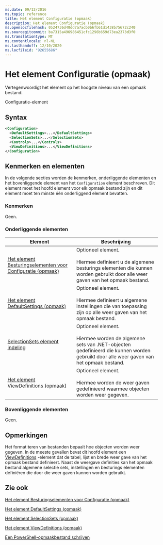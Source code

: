 ```yaml
---
ms.date: 09/13/2016
ms.topic: reference
title: Het element Configuratie (opmaak)
description: Het element Configuratie (opmaak)
ms.openlocfilehash: 0524736d40dd7a7acb0b6fb61d1438b75672c240
ms.sourcegitcommit: ba7315a496986451cfc1296b659d73ea2373d3f0
ms.translationtype: MT
ms.contentlocale: nl-NL
ms.lasthandoff: 12/10/2020
ms.locfileid: "92655686"
---
```

# <a name="configuration-element-format"></a>Het element Configuratie (opmaak)

Vertegenwoordigt het element op het hoogste niveau van een opmaak bestand.

Configuratie-element

## <a name="syntax"></a>Syntax

```xml
<Configuration>
  <DefaultSettings>...</DefaultSettings>
  <SelectionSets>...</SelectionSets>
  <Controls>...</Controls>
  <ViewDefinitions>...</ViewDefinitions>
</Configuration>

```

## <a name="attributes-and-elements"></a>Kenmerken en elementen

In de volgende secties worden de kenmerken, onderliggende elementen en het bovenliggende element van het `Configuration` element beschreven. Dit element moet het hoofd element voor elk opmaak bestand zijn en dit element moet ten minste één onderliggend element bevatten.

### <a name="attributes"></a>Kenmerken

Geen.

### <a name="child-elements"></a>Onderliggende elementen

|Element|Beschrijving|
|-------------|-----------------|
|[Het element Besturingselementen voor Configuratie (opmaak)](./controls-element-for-configuration-format.md)|Optioneel element.<br /><br /> Hiermee definieert u de algemene besturings elementen die kunnen worden gebruikt door alle weer gaven van het opmaak bestand.|
|[Het element DefaultSettings (opmaak)](./defaultsettings-element-format.md)|Optioneel element.<br /><br /> Hiermee definieert u algemene instellingen die van toepassing zijn op alle weer gaven van het opmaak bestand.|
|[SelectionSets element indeling](./selectionsets-element-format.md)|Optioneel element.<br /><br /> Hiermee worden de algemene sets van .NET-objecten gedefinieerd die kunnen worden gebruikt door alle weer gaven van het opmaak bestand.|
|[Het element ViewDefinitions (opmaak)](./viewdefinitions-element-format.md)|Optioneel element.<br /><br /> Hiermee worden de weer gaven gedefinieerd waarmee objecten worden weer gegeven.|

### <a name="parent-elements"></a>Bovenliggende elementen

Geen.

## <a name="remarks"></a>Opmerkingen

Het format teren van bestanden bepaalt hoe objecten worden weer gegeven. In de meeste gevallen bevat dit hoofd element een [ViewDefinitions](./viewdefinitions-element-format.md) -element dat de tabel, lijst en brede weer gave van het opmaak bestand definieert. Naast de weergave definities kan het opmaak bestand algemene selectie sets, instellingen en besturings elementen definiëren die door die weer gaven kunnen worden gebruikt.

## <a name="see-also"></a>Zie ook

[Het element Besturingselementen voor Configuratie (opmaak)](./controls-element-for-configuration-format.md)

[Het element DefaultSettings (opmaak)](./defaultsettings-element-format.md)

[Het element SelectionSets (opmaak)](./selectionsets-element-format.md)

[Het element ViewDefinitions (opmaak)](./viewdefinitions-element-format.md)

[Een PowerShell-opmaakbestand schrijven](./writing-a-powershell-formatting-file.md)
